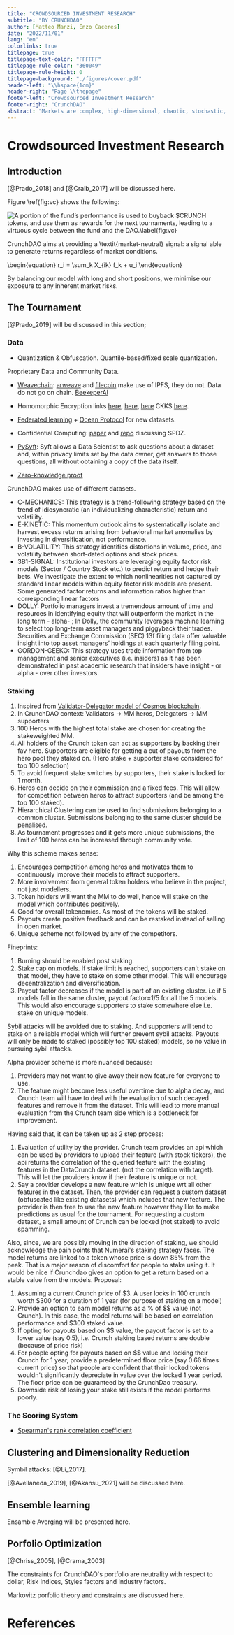 ```yaml
---
title: "CROWDSOURCED INVESTMENT RESEARCH"
subtitle: "BY CRUNCHDAO"
author: [Matteo Manzi, Enzo Caceres]
date: "2022/11/01"
lang: "en"
colorlinks: true
titlepage: true
titlepage-text-color: "FFFFFF"
titlepage-rule-color: "360049"
titlepage-rule-height: 0
titlepage-background: "./figures/cover.pdf"
header-left: "\\hspace{1cm}"
header-right: "Page \\thepage"
footer-left: "Crowdsourced Investment Research"
footer-right: "CrunchDAO"
abstract: "Markets are complex, high-dimensional, chaotic, stochastic, non-Gaussian dynamical systems. With a data-driven perspective, CrunchDAO's tokenomics powers a crowdsourced investment strategy that, via machine and ensemble learning, leads to competitive financial services."
---
```


# Crowdsourced Investment Research

## Introduction

[@Prado_2018] and [@Craib_2017] will be discussed here.

Figure \ref{fig:vc} shows the following:

![A portion of the fund’s performance is used to buyback $CRUNCH tokens, and use them as rewards for the next tournaments, leading to a virtuous cycle between the fund and the DAO.\label{fig:vc}](figures/virtuouscycle.png)

CrunchDAO aims at providing a \textit{market-neutral} signal: a signal able to generate returns regardless of market conditions. 

\begin{equation}
r_i = \sum_k X_{ik} f_k + u_i
\end{equation}

By balancing our model with long and short positions, we minimise our exposure to any inherent market risks.

## The Tournament

[@Prado_2019] will be discussed in this section;

### Data

- Quantization & Obfuscation. Quantile-based/fixed scale quantization.

Proprietary Data and Community Data.

- [Weavechain](https://www.weavechain.com/): [arweave](https://www.arweave.org/) and [filecoin](https://filecoin.io/) make use of IPFS, they do not. Data do not go on chain. [BeekeperAI](https://www.beekeeperai.com/)

- Homomorphic Encryption links [here](https://github.com/microsoft/EVA), [here](https://github.com/microsoft/SEAL), [here](https://www.zama.ai/) CKKS [here](https://blog.openmined.org/ckks-explained-part-1-simple-encoding-and-decoding/).

- [Federated learning](https://en.wikipedia.org/wiki/Federated_learning) + [Ocean Protocol](https://oceanprotocol.com/) for new datasets.

- Confidential Computing: [paper](https://arxiv.org/abs/2110.01390) and [repo](https://github.com/data61/MP-SPDZ) discussing SPDZ.

- [PySyft](https://github.com/OpenMined/PySyft): Syft allows a Data Scientist to ask questions about a dataset and, within privacy limits set by the data owner, get answers to those questions, all without obtaining a copy of the data itself.

- [Zero-knowledge proof](https://en.wikipedia.org/wiki/Zero-knowledge_proof)

CrunchDAO makes use of different datasets.

- C-MECHANICS: This strategy is a trend-following strategy based on the trend of idiosyncratic (an individualizing characteristic) return and volatility.
- E-KINETIC: This momentum outlook aims to systematically isolate and harvest excess returns arising from behavioral market anomalies by investing in diversification, not performance.
- B-VOLATILITY: This strategy identifies distortions in volume, price, and volatility between short-dated options and stock prices.
- 3B1-SIGNAL: Institutional investors are leveraging equity factor risk models (Sector / Country Stock etc.) to predict return and hedge their bets.  We investigate the extent to which nonlinearities not captured by standard linear models within equity factor risk models are present. Some generated factor returns and information ratios higher than corresponding linear factors
- DOLLY: Portfolio managers invest a tremendous amount of time and resources in identifying equity that will outperform the market in the long term - alpha- ; In Dolly, the community leverages machine learning to select top long-term asset managers and piggyback their trades. Securities and Exchange Commission (SEC) 13f filing data offer valuable insight into top asset managers’ holdings at each quarterly filing point.
- GORDON-GEEKO: This strategy uses trade information from top management and senior executives (i.e. insiders) as it has been demonstrated in past academic research that insiders have insight - or alpha - over other investors.


### Staking

1. Inspired from [Validator-Delegator model of Cosmos blockchain](https://hub.cosmos.network/main/validators/validator-faq.html#how-to-become-a-validator).
2. In CrunchDAO context: Validators -> MM heros, Delegators -> MM supporters
3. 100 Heros with the highest total stake are chosen for creating the stakeweighted MM.
4. All holders of the Crunch token can act as supporters by backing their fav hero. Supporters are eligible for getting a cut of payouts from the hero pool they staked on. (Hero stake + supporter stake considered for top 100 selection)
5. To avoid frequent stake switches by supporters, their stake is locked for 1 month.
6. Heros can decide on their commission and a fixed fees. This will allow for competition between heros to attract supporters (and be among the top 100 staked).
7. Hierarchical Clustering can be used to find submissions belonging to a common cluster. Submissions belonging to the same cluster should be penalised.
8. As tournament progresses and it gets more unique submissions, the limit of 100 heros can be increased through community vote.
 

Why this scheme makes sense:

1. Encourages competition among heros and motivates them to continuously improve their models to attract supporters.
2. More involvement from general token holders who believe in the project, not just modellers.
3. Token holders will want the MM to do well, hence will stake on the model which contributes positively.
4. Good for overall tokenomics. As most of the tokens will be staked.
5. Payouts create positive feedback and can be restaked instead of selling in open market.
6. Unique scheme not followed by any of the competitors.
 

Fineprints:
1. Burning should be enabled post staking.
2. Stake cap on models. If stake limit is reached, supporters can't stake on that model, they have to stake on some other model. This will encourage decentralization and diversification.
3. Payout factor decreases if the model is part of an existing cluster. i.e if 5 models fall in the same cluster, payout factor=1/5 for all the 5 models. This would also encourage supporters to stake somewhere else i.e. stake on unique models.

Sybil attacks will be avoided due to staking. And supporters will tend to stake on a reliable model which will further prevent sybil attacks.
Payouts will only be made to staked (possibly top 100 staked) models, so no value in pursuing sybil attacks.

Alpha provider scheme is more nuanced because:

1. Providers may not want to give away their new feature for everyone to use.
2. The feature might become less useful overtime due to alpha decay, and Crunch team will have to deal with the evaluation of such decayed features and remove it from the dataset. This will lead to more manual evaluation from the Crunch team side which is a bottleneck for improvement.

Having said that, it can be taken up as 2 step process:

1. Evaluation of utility by the provider. Crunch team provides an api which can be used by providers to upload their feature (with stock tickers), the api returns the correlation of the queried feature with the existing features in the DataCrunch dataset. (not the correlation with target). This will let the providers know if their feature is unique or not.
2. Say a provider develops a new feature which is unique wrt all other features in the dataset. Then, the provider can request a custom dataset (obfuscated like existing datasets) which includes that new feature. The provider is then free to use the new feature however they like to make predictions as usual for the tournament. For requesting a custom dataset, a small amount of Crunch can be locked (not staked) to avoid spamming.


Also, since, we are possibly moving in the direction of staking, we should acknowledge the pain points that Numerai's staking strategy faces. The model returns are linked to a token whose price is down 85% from the peak. That is a major reason of discomfort for people to stake using it.
It would be nice if Crunchdao gives an option to get a return based on a stable value from the models.
Proposal:

1. Assuming a current Crunch price of $3. A user locks in 100 crunch worth $300 for a duration of 1 year (for purpose of staking on a model)
2. Provide an option to earn model returns as a % of $$ value (not Crunch). In this case, the model returns will be based on correlation performance and $300 staked value.
3. If opting for payouts based on $$ value, the payout factor is set to a lower value (say 0.5), i.e. Crunch staking based returns are double (because of price risk)
4. For people opting for payouts based on $$ value and locking their Crunch for 1 year, provide a predetermined floor price (say 0.66 times current price) so that people are confident that their locked tokens wouldn't significantly depreciate in value over the locked 1 year period. The floor price can be guaranteed by the CrunchDao treasury.
5. Downside risk of losing your stake still exists if the model performs poorly.

### The Scoring System

- [Spearman's rank correlation coefficient](https://en.wikipedia.org/wiki/Spearman%27s_rank_correlation_coefficient)

## Clustering and Dimensionality Reduction

Symbil attacks: [@Li_2017].

[@Avellaneda_2019], [@Akansu_2021] will be discussed here.

## Ensemble learning

Ensamble Averging will be presented here.

## Porfolio Optimization

[@Chriss_2005], [@Crama_2003]

The constraints for CrunchDAO's portfolio are neutrality with respect to dollar, Risk Indices, Styles factors and Industry factors.

Markovitz porfolio theory and constraints are discussed here.

# References
